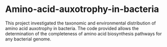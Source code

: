 # Amino-acid-auxotrophy-in-bacteria

This project investigated the taxonomic and environmental distribution of amino acid auxotrophy in bacteria. The code provided allows the determination of the completeness of amino acid biosynthesis pathways for any bacterial genome.  

